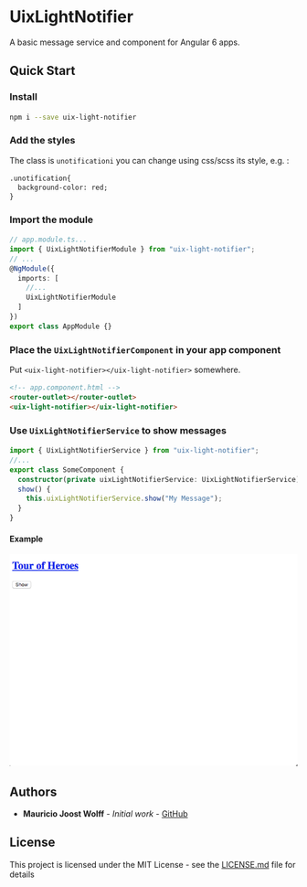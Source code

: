 # UixLightNotifier

A basic message service and component for Angular 6 apps.

## Quick Start

### Install

```bash
npm i --save uix-light-notifier
```

### Add the styles

The class is `unotificationi` you can change using css/scss its style, e.g. :

```
.unotification{
  background-color: red;
}
```

### Import the module

```ts
// app.module.ts...
import { UixLightNotifierModule } from "uix-light-notifier";
// ...
@NgModule({
  imports: [
    //...
    UixLightNotifierModule
  ]
})
export class AppModule {}
```

### Place the `UixLightNotifierComponent` in your app component

Put `<uix-light-notifier></uix-light-notifier>` somewhere.

```html
<!-- app.component.html -->
<router-outlet></router-outlet>
<uix-light-notifier></uix-light-notifier>
```

### Use `UixLightNotifierService` to show messages

```ts
import { UixLightNotifierService } from "uix-light-notifier";
//...
export class SomeComponent {
  constructor(private uixLightNotifierService: UixLightNotifierService) {}
  show() {
    this.uixLightNotifierService.show("My Message");
  }
}
```

#### Example

![Alt text](demo.gif?raw=true "Example")

## Authors

- **Mauricio Joost Wolff** - _Initial work_ - [GitHub](https://github.com/thiswallz)

## License

This project is licensed under the MIT License - see the [LICENSE.md](LICENSE.md) file for details
